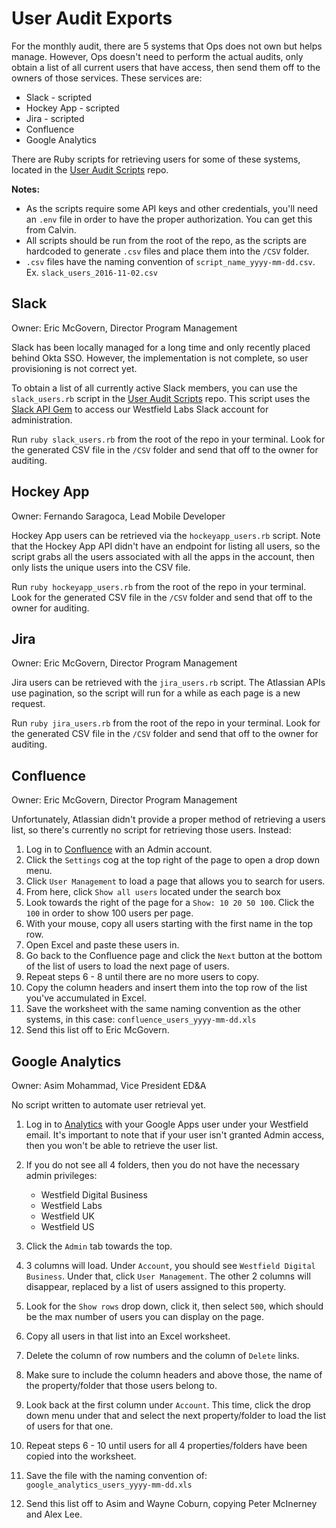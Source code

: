 # User Audit Exports

For the monthly audit, there are 5 systems that Ops does not own but helps manage. However, Ops doesn't need to perform the actual audits, only obtain a list of all current users that have access, then send them off to the owners of those services. These services are:

* Slack - scripted
* Hockey App - scripted
* Jira - scripted
* Confluence
* Google Analytics

There are Ruby scripts for retrieving users for some of these systems, located in the [User Audit Scripts](https://github.com/westfield/user_audit_scripts) repo.

**Notes:**

* As the scripts require some API keys and other credentials, you'll need an `.env` file in order to have the proper authorization. You can get this from Calvin.
* All scripts should be run from the root of the repo, as the scripts are hardcoded to generate `.csv` files and place them into the `/CSV` folder.
* `.csv` files have the naming convention of `script_name_yyyy-mm-dd.csv`. Ex. `slack_users_2016-11-02.csv`

## Slack

Owner: Eric McGovern, Director Program Management

Slack has been locally managed for a long time and only recently placed behind Okta SSO. However, the implementation is not complete, so user provisioning is not correct yet.

To obtain a list of all currently active Slack members, you can use the `slack_users.rb` script in the [User Audit Scripts](https://github.com/westfield/user_audit_scripts) repo. This script uses the [Slack API Gem](https://github.com/aki017/slack-ruby-gem) to access our Westfield Labs Slack account for administration.

Run `ruby slack_users.rb` from the root of the repo in your terminal. Look for the generated CSV file in the `/CSV` folder and send that off to the owner for auditing.

## Hockey App

Owner: Fernando Saragoca, Lead Mobile Developer

Hockey App users can be retrieved via the `hockeyapp_users.rb` script. Note that the Hockey App API didn't have an endpoint for listing all users, so the script grabs all the users associated with all the apps in the account, then only lists the unique users into the CSV file.

Run `ruby hockeyapp_users.rb` from the root of the repo in your terminal. Look for the generated CSV file in the `/CSV` folder and send that off to the owner for auditing.

## Jira

Owner: Eric McGovern, Director Program Management

Jira users can be retrieved with the `jira_users.rb` script. The Atlassian APIs use pagination, so the script will run for a while as each page is a new request.

Run `ruby jira_users.rb` from the root of the repo in your terminal. Look for the generated CSV file in the `/CSV` folder and send that off to the owner for auditing.

## Confluence

Owner: Eric McGovern, Director Program Management

Unfortunately, Atlassian didn't provide a proper method of retrieving a users list, so there's currently no script for retrieving those users. Instead:

1. Log in to [Confluence](https://wiki.westfieldlabs.com/) with an Admin account.
2. Click the `Settings` cog at the top right of the page to open a drop down menu.
3. Click `User Management` to load a page that allows you to search for users.
4. From here, click `Show all users` located under the search box
5. Look towards the right of the page for a `Show: 10 20 50 100`. Click the `100` in order to show 100 users per page.
6. With your mouse, copy all users starting with the first name in the top row.
7. Open Excel and paste these users in.
8. Go back to the Confluence page and click the `Next` button at the bottom of the list of users to load the next page of users.
9. Repeat steps 6 - 8 until there are no more users to copy.
10. Copy the column headers and insert them into the top row of the list you've accumulated in Excel.
11. Save the worksheet with the same naming convention as the other systems, in this case: `confluence_users_yyyy-mm-dd.xls`
12. Send this list off to Eric McGovern.

## Google Analytics

Owner: Asim Mohammad, Vice President ED&A

No script written to automate user retrieval yet.

1. Log in to [Analytics](https://analytics.google.com/analytics/web) with your Google Apps user under your Westfield email. It's important to note that if your user isn't granted Admin access, then you won't be able to retrieve the user list.
2. If you do not see all 4 folders, then you do not have the necessary admin privileges:

	* Westfield Digital Business
	* Westfield Labs
	* Westfield UK
	* Westfield US

3. Click the `Admin` tab towards the top.
4. 3 columns will load. Under `Account`, you should see `Westfield Digital Business`. Under that, click `User Management`. The other 2 columns will disappear, replaced by a list of users assigned to this property.
6. Look for the `Show rows` drop down, click it, then select `500`, which should be the max number of users you can display on the page.
7. Copy all users in that list into an Excel worksheet.
8. Delete the column of row numbers and the column of `Delete` links.
9. Make sure to include the column headers and above those, the name of the property/folder that those users belong to.
10. Look back at the first column under `Account`. This time, click the drop down menu under that and select the next property/folder to load the list of users for that one.
11. Repeat steps 6 - 10 until users for all 4 properties/folders have been copied into the worksheet.
12. Save the file with the naming convention of: `google_analytics_users_yyyy-mm-dd.xls`
13. Send this list off to Asim and Wayne Coburn, copying Peter McInerney and Alex Lee.